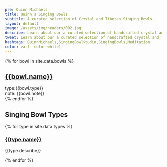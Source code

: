 ```yaml
---
pre: Quinn Michaels
title: Quinn's Singing Bowls
subtitle: A curated selection of Crystal and Tibetan Singing Bowls.
layout: default
image: /assets/img/headers/002.jpg
describe: Learn about our a curated selection of handcrafted crystal and Tibetan singing bowls, designed to promote relaxation, meditation, and healing. Each singing bowl is unique and offers its own distinctive vibrations. Explore our collection and find the perfect instrument to enhance your spiritual journey.
tweet: Learn about our a curated selection of handcrafted crystal and Tibetan singing bowls, designed to promote relaxation, meditation, and healing.
hashtags: QuinnMichaels,SingingBowlStudio,SingingBowls,Meditation
color: var(--color-white)
---
```


<section class="bowls">
  {% for bowl in site.data.bowls %}
    <article class="bowl">
      <div class="thumbnail"><a href="{{bowl.url}}"><img src="{{ bowl.thumbnail }}" alt=""></a></div>
      <div class="info">
        <h2><a href="{{bowl.url}}">{{bowl.name}}</a></h2>
        <div class="type"><span class="label">type:</span>{{bowl.type}}</div>
        <div class="note"><span class="label">note:</span> {{bowl.note}}</div>
      </div>
    </article>
  {% endfor %}
</section>

<h2>Singing Bowl Types</h2>
<section class="types">
  {% for type in site.data.types %}
    <article class="type">
      <h3><a href="{{ type.url }}">{{type.name}}</a></h3>
      <p>{{type.describe}}</p>
    </article>
  {% endfor %}
</section>
